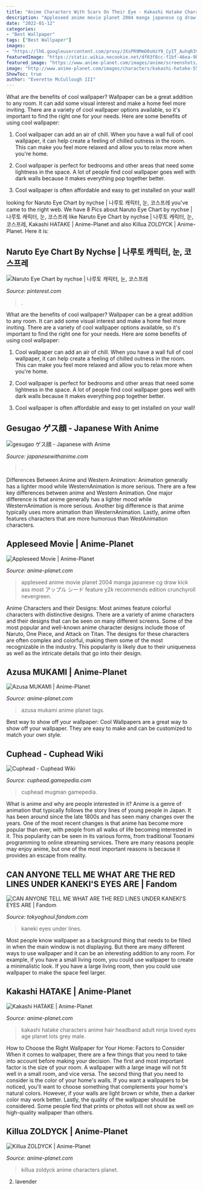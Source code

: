 ```yaml
---
title: "Anime Characters With Scars On Their Eye - Kakashi Hatake Characters Anime Hair Headband Adult Ninja Loved Eyes Age Planet Lots Grey Male"
description: "Appleseed anime movie planet 2004 manga japanese cg draw kick ass most アップル シード feature y2k recommends edition crunchyroll nevergreen"
date: "2022-01-12"
categories:
- "Best Wallpaper"
tags: ["Best Wallpaper"]
images:
- "https://lh6.googleusercontent.com/proxy/JXsPR9MmO0sHzY9_CyIT_AuhqR3902SjADSslgfjs6lJxSOe4ydZvGHS3RXNJNukPKpV3Aj5B0hCcoZuXr3ARcGeQ4Q7NNLJvoNHJqLjLYUEDIVlaw=w1200-h630-p-k-no-nu"
featuredImage: "https://static.wikia.nocookie.net/df03f8cc-f1bf-46ea-9b8c-2ed8ba5812ef"
featured_image: "https://www.anime-planet.com/images/anime/screenshots/appleseed-movie-793-1.jpg"
image: "http://www.anime-planet.com/images/characters/kakashi-hatake-553.jpg"
ShowToc: true
author: "Everette McCullough III"
---
```



What are the benefits of cool wallpaper?
Wallpaper can be a great addition to any room. It can add some visual interest and make a home feel more inviting. There are a variety of cool wallpaper options available, so it's important to find the right one for your needs. Here are some benefits of using cool wallpaper: 
1. Cool wallpaper can add an air of chill. When you have a wall full of cool wallpaper, it can help create a feeling of chilled outness in the room. This can make you feel more relaxed and allow you to relax more when you're home. 

2. Cool wallpaper is perfect for bedrooms and other areas that need some lightness in the space. A lot of people find cool wallpaper goes well with dark walls because it makes everything pop together better. 

3. Cool wallpaper is often affordable and easy to get installed on your wall!

	

		
looking for Naruto Eye Chart by nychse | 나루토 캐릭터, 눈, 코스프레 you've came to the right web. We have 8 Pics about Naruto Eye Chart by nychse | 나루토 캐릭터, 눈, 코스프레 like Naruto Eye Chart by nychse | 나루토 캐릭터, 눈, 코스프레, Kakashi HATAKE | Anime-Planet and also Killua ZOLDYCK | Anime-Planet. Here it is:
		
    
## Naruto Eye Chart By Nychse | 나루토 캐릭터, 눈, 코스프레

<img loading=lazy src="https://i.pinimg.com/736x/e4/97/30/e49730d0639bfd40050c610b154ced3c.jpg" onerror="this.onerror=null;this.src='https://tse4.mm.bing.net/th?id=OIP.uS0MIs0Kywv0zEpCuBiBiwHaGo&amp;pid=15.1';" alt="Naruto Eye Chart by nychse | 나루토 캐릭터, 눈, 코스프레">

_Source: pinterest.com_

>. 

	

What are the benefits of cool wallpaper?
Wallpaper can be a great addition to any room. It can add some visual interest and make a home feel more inviting. There are a variety of cool wallpaper options available, so it's important to find the right one for your needs. Here are some benefits of using cool wallpaper: 
1. Cool wallpaper can add an air of chill. When you have a wall full of cool wallpaper, it can help create a feeling of chilled outness in the room. This can make you feel more relaxed and allow you to relax more when you're home. 

2. Cool wallpaper is perfect for bedrooms and other areas that need some lightness in the space. A lot of people find cool wallpaper goes well with dark walls because it makes everything pop together better. 

3. Cool wallpaper is often affordable and easy to get installed on your wall!

    
## Gesugao ゲス顔 - Japanese With Anime

<img loading=lazy src="https://lh6.googleusercontent.com/proxy/JXsPR9MmO0sHzY9_CyIT_AuhqR3902SjADSslgfjs6lJxSOe4ydZvGHS3RXNJNukPKpV3Aj5B0hCcoZuXr3ARcGeQ4Q7NNLJvoNHJqLjLYUEDIVlaw=w1200-h630-p-k-no-nu" onerror="this.onerror=null;this.src='https://tse1.mm.bing.net/th?id=OIP.BwRWxJQDitddywfT9cM8cAHaGH&amp;pid=15.1';" alt="gesugao ゲス顔 - Japanese with Anime">

_Source: japanesewithanime.com_

>. 

	

Differences Between Anime and Western Animation: Animation generally has a lighter mood while WesternAnimation is more serious.
There are a few key differences between anime and Western Animation. One major difference is that anime generally has a lighter mood while WesternAnimation is more serious. Another big difference is that anime typically uses more animation than WesternAnimation. Lastly, anime often features characters that are more humorous than WestAnimation characters.

    
## Appleseed Movie | Anime-Planet

<img loading=lazy src="https://www.anime-planet.com/images/anime/screenshots/appleseed-movie-793-1.jpg" onerror="this.onerror=null;this.src='https://tse2.mm.bing.net/th?id=OIP.GAH8Fv07i7u8leA7PpQnbAHaD_&amp;pid=15.1';" alt="Appleseed Movie | Anime-Planet">

_Source: anime-planet.com_

>appleseed anime movie planet 2004 manga japanese cg draw kick ass most アップル シード feature y2k recommends edition crunchyroll nevergreen. 

	

Anime Characters and their Designs: Most animes feature colorful characters with distinctive designs.
There are a variety of anime characters and their designs that can be seen on many different screens. Some of the most popular and well-known anime character designs include those of Naruto, One Piece, and Attack on Titan. The designs for these characters are often complex and colorful, making them some of the most recognizable in the industry. This popularity is likely due to their uniqueness as well as the intricate details that go into their design.

    
## Azusa MUKAMI | Anime-Planet

<img loading=lazy src="https://www.anime-planet.com/images/characters/azusa-mukami-107293.jpg" onerror="this.onerror=null;this.src='https://tse4.mm.bing.net/th?id=OIP.MF1nqNwZy27dnWD1Tv11eQAAAA&amp;pid=15.1';" alt="Azusa MUKAMI | Anime-Planet">

_Source: anime-planet.com_

>azusa mukami anime planet tags. 

	

Best way to show off your wallpaper:
Cool Wallpapers are a great way to show off your wallpaper. They are easy to make and can be customized to match your own style.

    
## Cuphead - Cuphead Wiki

<img loading=lazy src="https://cuphead.gamepedia.com/media/cuphead.gamepedia.com/5/54/Cuphead_and_mugman.jpg" onerror="this.onerror=null;this.src='https://tse4.mm.bing.net/th?id=OIP.Y0x607iL_I8BB7o_T4-d4gHaEK&amp;pid=15.1';" alt="Cuphead - Cuphead Wiki">

_Source: cuphead.gamepedia.com_

>cuphead mugman gamepedia. 

	

What is anime and why are people interested in it?
Anime is a genre of animation that typically follows the story lines of young people in Japan. It has been around since the late 1800s and has seen many changes over the years. One of the most recent changes is that anime has become more popular than ever, with people from all walks of life becoming interested in it. This popularity can be seen in its various forms, from traditional Toonami programming to online streaming services. There are many reasons people may enjoy anime, but one of the most important reasons is because it provides an escape from reality.

    
## CAN ANYONE TELL ME WHAT ARE THE RED LINES UNDER KANEKI&#039;S EYES ARE | Fandom

<img loading=lazy src="https://static.wikia.nocookie.net/df03f8cc-f1bf-46ea-9b8c-2ed8ba5812ef" onerror="this.onerror=null;this.src='https://tse4.mm.bing.net/th?id=OIP.RVeONEk0jNEQN4F0YEsLpgAAAA&amp;pid=15.1';" alt="CAN ANYONE TELL ME WHAT ARE THE RED LINES UNDER KANEKI&#039;S EYES ARE | Fandom">

_Source: tokyoghoul.fandom.com_

>kaneki eyes under lines. 

	

Most people know wallpaper as a background thing that needs to be filled in when the main window is not displaying. But there are many different ways to use wallpaper and it can be an interesting addition to any room. For example, if you have a small living room, you could use wallpaper to create a minimalistic look. If you have a large living room, then you could use wallpaper to make the space feel larger.

    
## Kakashi HATAKE | Anime-Planet

<img loading=lazy src="http://www.anime-planet.com/images/characters/kakashi-hatake-553.jpg" onerror="this.onerror=null;this.src='https://tse3.mm.bing.net/th?id=OIP.ec48zfeRZubnMyH6diA09gAAAA&amp;pid=15.1';" alt="Kakashi HATAKE | Anime-Planet">

_Source: anime-planet.com_

>kakashi hatake characters anime hair headband adult ninja loved eyes age planet lots grey male. 

	

How to Choose the Right Wallpaper for Your Home: Factors to Consider
When it comes to wallpaper, there are a few things that you need to take into account before making your decision. The first and most important factor is the size of your room. A wallpaper with a large image will not fit well in a small room, and vice versa. 
The second thing that you need to consider is the color of your home's walls. If you want a wallpapers to be noticed, you'll want to choose something that complements your home's natural colors. However, if your walls are light brown or white, then a darker color may work better. 
Lastly, the quality of the wallpaper should be considered. Some people find that prints or photos will not show as well on high-quality wallpaper than others.

    
## Killua ZOLDYCK | Anime-Planet

<img loading=lazy src="https://www.anime-planet.com/images/characters/killua-zoldyck-2618.jpg" onerror="this.onerror=null;this.src='https://tse4.mm.bing.net/th?id=OIP.uQZqPW9WJcFZIQEhjn59wAAAAA&amp;pid=15.1';" alt="Killua ZOLDYCK | Anime-Planet">

_Source: anime-planet.com_

>killua zoldyck anime characters planet. 

	

2. lavender 

